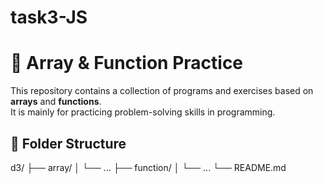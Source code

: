 # task3-JS

# 📝 Array & Function Practice

This repository contains a collection of programs and exercises based on **arrays** and **functions**.  
It is mainly for practicing problem-solving skills in programming.

## 📂 Folder Structure
d3/
 ├── array/
 │    └── ...
 ├── function/ 
 │    └── ...
 └── README.md


